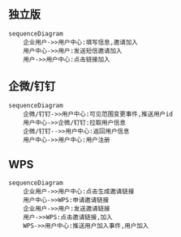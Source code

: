 ## 独立版

```mermaid
sequenceDiagram
	企业用户->>用户中心:填写信息,邀请加入
	用户中心->>用户:发送短信邀请加入
	用户->>用户中心:点击链接加入
```

## 企微/钉钉

```mermaid
sequenceDiagram
	企微/钉钉->>用户中心:可见范围变更事件,推送用户id
	用户中心->>企微/钉钉:拉取用户信息
	企微/钉钉-->>用户中心:返回用户信息
	用户中心->>用户中心:用户注册
```

## WPS

```mermaid
sequenceDiagram
	企业用户->>用户中心:点击生成邀请链接
	用户中心->>WPS:申请邀请链接
	企业用户->>用户:发送邀请链接
	用户->>WPS:点击邀请链接,加入
	WPS->>用户中心:推送用户加入事件,用户加入
```

